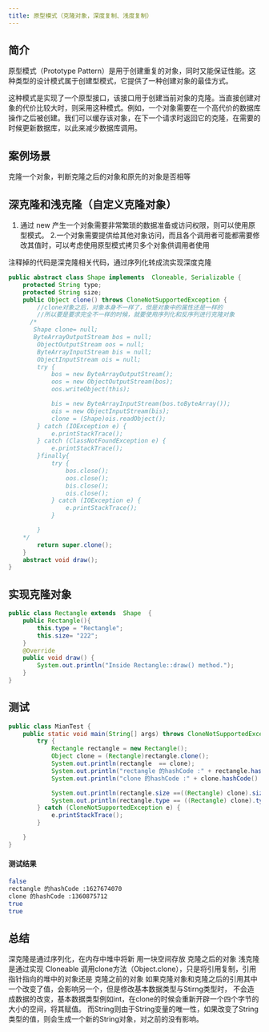 ```yaml
---
title: 原型模式（克隆对象，深度复制、浅度复制）
---
```

## 简介
原型模式（Prototype Pattern）是用于创建重复的对象，同时又能保证性能。这种类型的设计模式属于创建型模式，它提供了一种创建对象的最佳方式。

这种模式是实现了一个原型接口，该接口用于创建当前对象的克隆。当直接创建对象的代价比较大时，则采用这种模式。例如，一个对象需要在一个高代价的数据库操作之后被创建。我们可以缓存该对象，在下一个请求时返回它的克隆，在需要的时候更新数据库，以此来减少数据库调用。

## 案例场景
克隆一个对象，判断克隆之后的对象和原先的对象是否相等

## 深克隆和浅克隆（自定义克隆对象）
1. 通过 new 产生一个对象需要非常繁琐的数据准备或访问权限，则可以使用原型模式。
2.一个对象需要提供给其他对象访问，而且各个调用者可能都需要修改其值时，可以考虑使用原型模式拷贝多个对象供调用者使用

注释掉的代码是深克隆相关代码，通过序列化转成流实现深度克隆
```java 
public abstract class Shape implements  Cloneable, Serializable {
    protected String type;
    protected String size;
    public Object clone() throws CloneNotSupportedException {
        //clone对象之后，对象本身不一样了，但是对象中的属性还是一样的
        //所以要是要求完全不一样的时候，就要使用序列化和反序列进行克隆对象
      /* 
       Shape clone= null;
       ByteArrayOutputStream bos = null;
        ObjectOutputStream oos = null;
        ByteArrayInputStream bis = null;
        ObjectInputStream ois = null;
        try {
            bos = new ByteArrayOutputStream();
            oos = new ObjectOutputStream(bos);
            oos.writeObject(this);

            bis = new ByteArrayInputStream(bos.toByteArray());
            ois = new ObjectInputStream(bis);
            clone = (Shape)ois.readObject();
        } catch (IOException e) {
            e.printStackTrace();
        } catch (ClassNotFoundException e) {
            e.printStackTrace();
        }finally{
            try {
                bos.close();
                oos.close();
                bis.close();
                ois.close();
            } catch (IOException e) {
                e.printStackTrace();
            }

        }
    */
        return super.clone();
    }
    abstract void draw();
}
```
## 实现克隆对象
```java 
public class Rectangle extends  Shape  {
    public Rectangle(){
        this.type = "Rectangle";
        this.size= "222";
    }
    @Override
    public void draw() {
        System.out.println("Inside Rectangle::draw() method.");
    }
}

```
## 测试
```java 
public class MianTest {
    public static void main(String[] args) throws CloneNotSupportedException {
        try {
            Rectangle rectangle = new Rectangle();
            Object clone = (Rectangle)rectangle.clone();
            System.out.println(rectangle  == clone);
            System.out.println("rectangle 的hashCode :" + rectangle.hashCode() );
            System.out.println("clone 的hashCode :" + clone.hashCode() );

            System.out.println(rectangle.size ==((Rectangle) clone).size);
            System.out.println(rectangle.type == ((Rectangle) clone).type);
        } catch (CloneNotSupportedException e) {
            e.printStackTrace();
        }

    }
}

```
#### 测试结果
```sh 
false
rectangle 的hashCode :1627674070
clone 的hashCode :1360875712
true
true

```
## 总结
深克隆是通过序列化，在内存中堆中将新 用一块空间存放 克隆之后的对象
浅克隆是通过实现 Cloneable 调用clone方法（Object.clone），只是将引用复制，引用指针指向的堆中的对象还是 克隆之前的对象
如果克隆对象和克隆之后的引用其中一个改变了值，会影响另一个，但是修改基本数据类型与Stirng类型时，
不会造成数据的改变，基本数据类型例如int，在clone的时候会重新开辟一个四个字节的大小的空间，将其赋值。
而String则由于String变量的唯一性，如果改变了String类型的值，则会生成一个新的String对象，对之前的没有影响。


